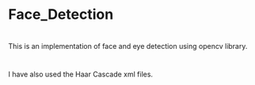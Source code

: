 # Face_Detection

#
This is an implementation of face and eye detection using opencv library.
#
I have also used the Haar Cascade xml files.
